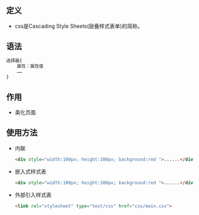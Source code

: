## 定义
- css是Cascading Style Sheets(层叠样式表单)的简称。
## 语法

```css
选择器{
    属性：属性值
    ……
}
```
## 作用
- 美化页面
## 使用方法
- 内联
    ```html
  <div style="width:100px; height:100px; background:red ">......</div>
    ```
- 嵌入式样式表
    ```html
    <div style="width:100px; height:100px; background:red ">......</div>
    ```
- 外部引入样式表
    ```html
    <link rel="stylesheet" type="text/css" href="css/main.css">
    ```